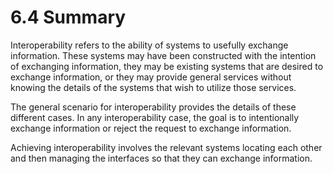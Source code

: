 6.4 Summary
===

Interoperability refers to the ability of systems to usefully exchange information. These systems may have been constructed with the intention of exchanging information, they may be existing systems that are desired to exchange information, or they may provide general services without knowing the details of the systems that wish to utilize those services.

The general scenario for interoperability provides the details of these different cases. In any interoperability case, the goal is to intentionally exchange information or reject the request to exchange information.

Achieving interoperability involves the relevant systems locating each other and then managing the interfaces so that they can exchange information.